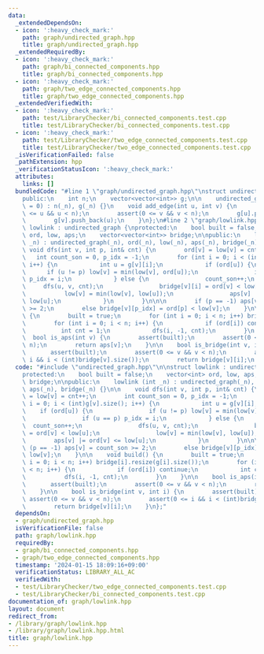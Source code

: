 ```yaml
---
data:
  _extendedDependsOn:
  - icon: ':heavy_check_mark:'
    path: graph/undirected_graph.hpp
    title: graph/undirected_graph.hpp
  _extendedRequiredBy:
  - icon: ':heavy_check_mark:'
    path: graph/bi_connected_components.hpp
    title: graph/bi_connected_components.hpp
  - icon: ':heavy_check_mark:'
    path: graph/two_edge_connected_components.hpp
    title: graph/two_edge_connected_components.hpp
  _extendedVerifiedWith:
  - icon: ':heavy_check_mark:'
    path: test/LibraryChecker/bi_connected_components.test.cpp
    title: test/LibraryChecker/bi_connected_components.test.cpp
  - icon: ':heavy_check_mark:'
    path: test/LibraryChecker/two_edge_connected_components.test.cpp
    title: test/LibraryChecker/two_edge_connected_components.test.cpp
  _isVerificationFailed: false
  _pathExtension: hpp
  _verificationStatusIcon: ':heavy_check_mark:'
  attributes:
    links: []
  bundledCode: "#line 1 \"graph/undirected_graph.hpp\"\nstruct undirected_graph {\n\
    public:\n    int n;\n    vector<vector<int>> g;\n\n    undirected_graph(int _n\
    \ = 0) : n(_n), g(_n) {}\n    void add_edge(int u, int v) {\n        assert(0\
    \ <= u && u < n);\n        assert(0 <= v && v < n);\n        g[u].push_back(v);\n\
    \        g[v].push_back(u);\n    }\n};\n#line 2 \"graph/lowlink.hpp\"\n\nstruct\
    \ lowlink : undirected_graph {\nprotected:\n    bool built = false;\n    vector<int>\
    \ ord, low, aps;\n    vector<vector<int>> bridge;\n\npublic:\n    lowlink (int\
    \ _n) : undirected_graph(_n), ord(_n), low(_n), aps(_n), bridge(_n) {}\n\n   \
    \ void dfs(int v, int p, int& cnt) {\n        ord[v] = low[v] = cnt++;\n     \
    \   int count_son = 0, p_idx = -1;\n        for (int i = 0; i < (int)g[v].size();\
    \ i++) {\n            int u = g[v][i];\n            if (ord[u]) {\n          \
    \      if (u != p) low[v] = min(low[v], ord[u]);\n                if (u == p)\
    \ p_idx = i;\n            } else {\n                count_son++;\n           \
    \     dfs(u, v, cnt);\n                bridge[v][i] = ord[v] < low[u];\n     \
    \           low[v] = min(low[v], low[u]);\n                aps[v] |= ord[v] <=\
    \ low[u];\n            }\n        }\n\n\n        if (p == -1) aps[v] = count_son\
    \ >= 2;\n        else bridge[v][p_idx] = ord[p] < low[v];\n    }\n\n    void build()\
    \ {\n        built = true;\n        for (int i = 0; i < n; i++) bridge[i].resize(g[i].size());\n\
    \        for (int i = 0; i < n; i++) {\n            if (ord[i]) continue;\n  \
    \          int cnt = 1;\n            dfs(i, -1, cnt);\n        }\n    }\n\n  \
    \  bool is_aps(int v) {\n        assert(built);\n        assert(0 <= v && v <\
    \ n);\n        return aps[v];\n    }\n\n    bool is_bridge(int v, int i) {\n \
    \       assert(built);\n        assert(0 <= v && v < n);\n        assert(0 <=\
    \ i && i < (int)bridge[v].size());\n        return bridge[v][i];\n    }\n};\n"
  code: "#include \"undirected_graph.hpp\"\n\nstruct lowlink : undirected_graph {\n\
    protected:\n    bool built = false;\n    vector<int> ord, low, aps;\n    vector<vector<int>>\
    \ bridge;\n\npublic:\n    lowlink (int _n) : undirected_graph(_n), ord(_n), low(_n),\
    \ aps(_n), bridge(_n) {}\n\n    void dfs(int v, int p, int& cnt) {\n        ord[v]\
    \ = low[v] = cnt++;\n        int count_son = 0, p_idx = -1;\n        for (int\
    \ i = 0; i < (int)g[v].size(); i++) {\n            int u = g[v][i];\n        \
    \    if (ord[u]) {\n                if (u != p) low[v] = min(low[v], ord[u]);\n\
    \                if (u == p) p_idx = i;\n            } else {\n              \
    \  count_son++;\n                dfs(u, v, cnt);\n                bridge[v][i]\
    \ = ord[v] < low[u];\n                low[v] = min(low[v], low[u]);\n        \
    \        aps[v] |= ord[v] <= low[u];\n            }\n        }\n\n\n        if\
    \ (p == -1) aps[v] = count_son >= 2;\n        else bridge[v][p_idx] = ord[p] <\
    \ low[v];\n    }\n\n    void build() {\n        built = true;\n        for (int\
    \ i = 0; i < n; i++) bridge[i].resize(g[i].size());\n        for (int i = 0; i\
    \ < n; i++) {\n            if (ord[i]) continue;\n            int cnt = 1;\n \
    \           dfs(i, -1, cnt);\n        }\n    }\n\n    bool is_aps(int v) {\n \
    \       assert(built);\n        assert(0 <= v && v < n);\n        return aps[v];\n\
    \    }\n\n    bool is_bridge(int v, int i) {\n        assert(built);\n       \
    \ assert(0 <= v && v < n);\n        assert(0 <= i && i < (int)bridge[v].size());\n\
    \        return bridge[v][i];\n    }\n};"
  dependsOn:
  - graph/undirected_graph.hpp
  isVerificationFile: false
  path: graph/lowlink.hpp
  requiredBy:
  - graph/bi_connected_components.hpp
  - graph/two_edge_connected_components.hpp
  timestamp: '2024-01-15 18:09:16+09:00'
  verificationStatus: LIBRARY_ALL_AC
  verifiedWith:
  - test/LibraryChecker/two_edge_connected_components.test.cpp
  - test/LibraryChecker/bi_connected_components.test.cpp
documentation_of: graph/lowlink.hpp
layout: document
redirect_from:
- /library/graph/lowlink.hpp
- /library/graph/lowlink.hpp.html
title: graph/lowlink.hpp
---
```


